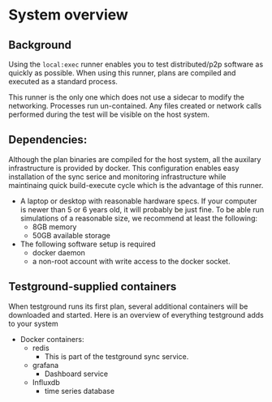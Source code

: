 # System overview

## Background

Using the `local:exec` runner  enables you to test distributed/p2p software as quickly as possible. When using this runner, plans are compiled and executed as a standard process.

This runner is the only one which does not use a sidecar to modify the networking. Processes run un-contained. Any files created or network calls performed during the test will be visible on the host system.

## Dependencies:

Although the plan binaries are compiled for the host system, all the auxilary infrastructure is provided by docker. This configuration enables easy installation of the sync serice and monitoring infrastructure while maintinaing quick build-execute cycle which is the advantage of this runner.

* A laptop or desktop with reasonable hardware specs. If your computer is newer than 5 or 6 years old, it will probably be just fine. To be able run simulations of a reasonable size, we recommend at least the following:
  * 8GB memory
  * 50GB available storage
* The following software setup is required
  * docker daemon
  * a non-root account with write access to the docker socket.

## Testground-supplied containers

When testground runs its first plan, several additional containers will be downloaded and started. Here is an overview of everything testground adds to your system

* Docker containers:
  * redis
    * This is part of the testground sync service.
  * grafana
    * Dashboard service
  * Influxdb
    * time series database


